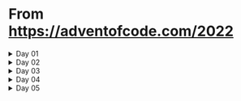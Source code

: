 # From https://adventofcode.com/2022

<details>
    <summary>
        Day 01
    </summary>
    <ul>
        <li>split input on line breaks</li>
        <li>inside loop:</li>
            <ul>
                <li>multiplied value to ensure it was numeric</li>
                <li>used counters to track current index position in array of totals, and reset if we hit a 0 value</li>
                <li>add value to running total inside loop</li>
                <li>add running total to current index position</li>
            </ul>
        <li>sort the array of totals, get the last one for pt 1</li>
        <li>add together the values from the last 3 index positions</li>
    <ul>
</details>

<details>
    <summary>
        Day 02
    </summary>
        <ul>
            <li>split input on line breaks</li>
            <li>set number values for each possible sting (only 9 combos, seemed quickest)</li>
            <li>loop through input, add total of each line to total variable</li>
            <li>added second loop to recalculate string values based on instructions for pt2</li>
        </ul>
</details>

<details>
    <summary>
        Day 03
    </summary>
        <ul>
            <li>Added array of alphabet characters (didn't want to figure out how to generate the array)</li>
            <li>split input on line breaks</li>
            <li>pt1</li>
                <ul>
                    <li>loop through each pack</li>
                        <ul>
                            <li>loop through letters in first half of pack string</li>
                                <ul>
                                    <li>loop through letters in second half to compare letter from first half</li>
                                    <li>break after we find the match</li>
                                </ul>
                            <li>break after we find the match</li>
                        </ul>
                    <li>loop throguh alpha array to find matching character</li>
                    <li>add character's index position + 1 to the sum</li>
                </ul>
            <li>pt2</li>
                <ul>
                    <li>loop through each pack</li>
                        <ul>
                            <li>if it's the last in the group (counter = 2), reset the counter and move on</li>
                            <li>if it's the second in the group, add one to the counter and move on</li>
                            <li>if it's the first in the group</li>
                                <ul>
                                    <li>add one to the counter</li>
                                    <li>identify the rest of the packs in the group</li>
                                    <li>loop through each letter in the first pack</li>
                                        <ul>
                                            <li>break out of the loop if we've already found our letter</li>
                                            <li>loop through the letters in the second pack</li>
                                            <li>if this letter matches the letter from the first pack</li>
                                                <ul>
                                                    <li>loop through letters in the last pack</li>
                                                    <li>if this letter matches the letter from the previous 2 packs</li>
                                                        <ul>
                                                            <li>save our found letter</li>
                                                            <li>break out of this loop</li>
                                                        </ul>
                                                    </ul>
                                            <li>break after we've found our letter    </li>
                                        </ul>
                                    <li>loop throguh alpha array to find matching character</li>
                                    <li>add character's index position + 1 to the sum</li>
                                </ul>
                        </ul>
                </ul>
        </ul>
</details>

<details>
    <summary>
        Day 04
    </summary>
        <ul>
            <li>split input on line breaks</li>
            <li>for each line, split it in to and array of two number ranges</li>
                <ul>
                    <li>for each pair in the array, assign the number before and after the hyphen to a new array with all 4 numbers</li>
                    <li>make sure they're numbers by multiplying by 1</li>
                </ul>
            <li>assing each value of the new array to variables for readability</li>
            <li>using those variables in a for loop, create an array representing each elf containing every number in the range</li>
            <li>loop through each number for the first array in the pair, and see if it's contained in the second array</li>
                <ul>
                    <li>if we find a number not in the array, set tracker to 0 and break the loop</li>
                    <li>if all the first array's numbers are in the second array, increment global counter and move to the next line. otherwise:</li>
                        <ul>
                            <li>loop through each number in 2nd array, to see if it's in the first</li>
                            <li>if all numbers are there, increment global counter. Otherwise we move to the next iteration of the outer loop</li>
                        </ul>
                </ul>
            <li>for part 2, using the same pair of arrays before</li>
                <ul>
                    <li>see if any number for first array is in the second, and incrememnt counter if so</li>
                    <li>if not, double check the second array to see if any of it's numbers are contained in the first, and increment if so</li>
                </ul>
        </ul>
</details>

<details>
    <summary>
        Day 05
    </summary>
        <ul>
            <li>manually created array of objects that matched my input</li>
            <li>including a blank object at index 0 so that the index number for each stack correcsponded with the actual stack number</li>
            <li>split input in to a single line per move</li>
                <ul>
                    <li>create empty array to hold the numbers from the line</li>
                    <li>alternate between removing non-numeric characters from the begining of the string and filling number array with the numbers</li>
                    <li>assign variable for source, destination, and # of objects to move based on the numbers array</li>
                    <li>PT 1: loop through the old stack the appropriate number of times, removing the last object and adding it to the new stack</li>
                    <li>PT 2: remove the total number of objects from source and add to destination</li>
                </ul>
        </ul>
</details>

<!--New Day template

<details>
    <summary>
        Day ##
    </summary>
        <ul>
            <li></li>
        </ul>
</details>

-->